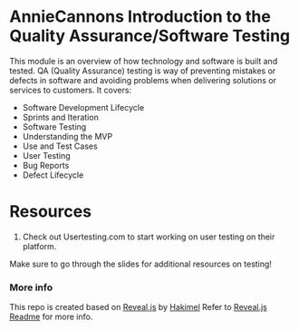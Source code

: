# AnnieCannons Introduction to the Quality Assurance/Software Testing

This module is an overview of how technology and software is built and tested. QA (Quality Assurance) testing is way of preventing mistakes or defects in software and avoiding problems when delivering solutions or services to customers. It covers:

<ul>
<li>Software Development Lifecycle</li>
<li>Sprints and Iteration</li>
<li>Software Testing</li>
<li>Understanding the MVP</li>
<li>Use and Test Cases</li>
<li>User Testing</li>
<li>Bug Reports</li>
<li>Defect Lifecycle</li>
</ul>

# Resources
1) Check out Usertesting.com to start working on user testing on their platform. 

Make sure to go through the slides for additional resources on testing!
  
  ### More info
  
  This repo is created based on [Reveal.js](https://github.com/hakimel/reveal.js) by [Hakimel](https://github.com/hakimel)
  Refer to [Reveal.js Readme](https://github.com/hakimel/reveal.js#revealjs-) for more info. 
  
